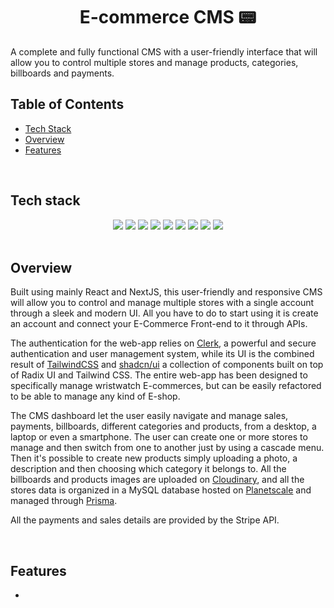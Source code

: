 <h1 align="center">
  E-commerce CMS 📟
</h1>
A complete and fully functional CMS with a user-friendly interface that will allow you to control multiple stores and manage products, categories, billboards and payments.
<br>

## Table of Contents  
-  [Tech Stack](https://github.com/salvatorequagliariello/ecommerce-dashboard#tech-stack)
-  [Overview](https://github.com/salvatorequagliariello/lotto-game#more-about-the-project-floppy_disk)
-  [Features](https://github.com/salvatorequagliariello/lotto-game#more-about-the-project-floppy_disk)

<br>

## Tech stack
<div align="center"> 
  <img src="https://img.shields.io/badge/TypeScript-007ACC?style=for-the-badge&logo=typescript&logoColor=white">
  <img src="https://img.shields.io/badge/react-%2320232a.svg?style=for-the-badge&logo=react&logoColor=%2361DAFB)"> 
  <img src="https://img.shields.io/badge/Prisma-3982CE?style=for-the-badge&logo=Prisma&logoColor=white">
  <img src="https://img.shields.io/badge/Tailwind_CSS-38B2AC?style=for-the-badge&logo=tailwind-css&logoColor=white">
  <img src="https://img.shields.io/badge/Stripe-626CD9?style=for-the-badge&logo=Stripe&logoColor=white">
  <img src="https://img.shields.io/badge/next%20js-000000?style=for-the-badge&logo=nextdotjs&logoColor=white">
  <img src="https://img.shields.io/badge/planetscale-%23000000.svg?style=for-the-badge&logo=planetscale&logoColor=white">
  <img src="https://img.shields.io/badge/Vercel-000000?style=for-the-badge&logo=vercel&logoColor=white">
  <img src="https://img.shields.io/badge/VSCode-0078D4?style=for-the-badge&logo=visual%20studio%20code&logoColor=white">
</div>
<br>

## Overview
Built using mainly React and NextJS, this user-friendly and responsive CMS will allow you to control and manage multiple stores with a single account through a sleek and modern UI. All you have to do to start using it is create an account and connect your E-Commerce Front-end to it through APIs.

The authentication for the web-app relies on [Clerk](https://clerk.com/), a powerful and secure authentication and user management system, while its UI is the combined result of [TailwindCSS](https://tailwindcss.com/) and [shadcn/ui](https://ui.shadcn.com/) a collection of components built on top of Radix UI and Tailwind CSS. The entire web-app has been designed to specifically manage wristwatch E-commerces, but can be easily refactored to be able to manage any kind of E-shop.

The CMS dashboard let the user easily navigate and manage sales, payments, billboards, different categories and products, from a desktop, a laptop or even a smartphone. The user can create one or more stores to manage and then switch from one to another just by using a cascade menu. Then it's possible to create new products simply uploading a photo, a description and then choosing which category it belongs to. All the billboards and products images are uploaded on [Cloudinary](https://cloudinary.com/), and all the stores data is organized in a MySQL database hosted on [Planetscale](https://planetscale.com/) and managed through [Prisma](https://www.prisma.io/). 

All the payments and sales details are provided by the Stripe API.

<br>

## Features
- 
